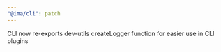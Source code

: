 ```yaml
---
"@ima/cli": patch
---
```


CLI now re-exports dev-utils createLogger function for easier use in CLI plugins
